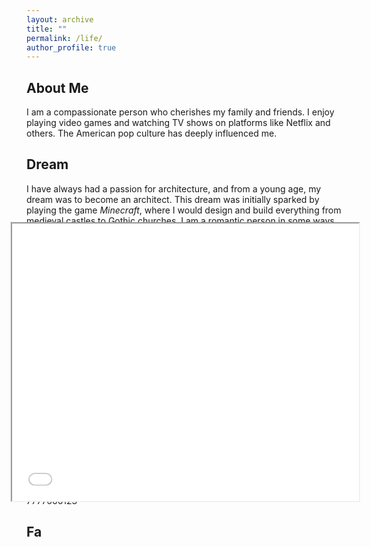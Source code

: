 ```yaml
---
layout: archive
title: ""
permalink: /life/
author_profile: true
---
```




## About Me

I am a compassionate person who cherishes my family and friends. I enjoy playing video games and watching TV shows on platforms like Netflix and others. The American pop culture has deeply influenced me.



## Dream

I have always had a passion for architecture, and from a young age, my dream was to become an architect. This dream was initially sparked by playing the game *Minecraft*, where I would design and build everything from medieval castles to Gothic churches. I am a romantic person in some ways.

<div style="position: relative; width:100%;   aspect-ratio: 1 / 0.8; transform: scale(1.1)" id="myDIV">
    <iframe style="position: absolute; width: 100%; height: 100%; left: 0; top: 0;" src="../plugs/photo_album2/index.html" frameborder="1" scrolling="yes" width="200" height="200" id="myIframe"></iframe>
</div>



7777666123






## Fa
